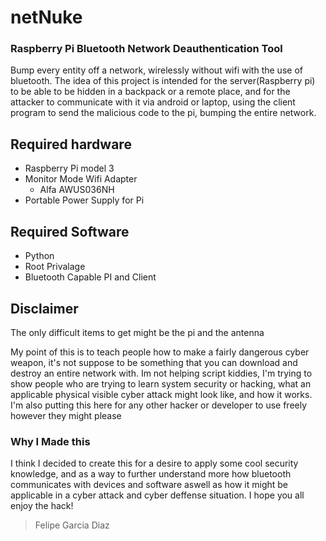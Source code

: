 # netNuke
### Raspberry Pi Bluetooth Network Deauthentication Tool
Bump every entity off a network, wirelessly without wifi with the use of bluetooth. The idea of this project is intended for the server(Raspberry pi) to be able to be hidden in a backpack or a remote place, and for the attacker to communicate with it via android or laptop, using the client program to send the malicious code to the pi, bumping the entire network.
## Required hardware
* Raspberry Pi model 3
* Monitor Mode Wifi Adapter
  - Alfa AWUS036NH
* Portable Power Supply for Pi
## Required Software
* Python
* Root Privalage
* Bluetooth Capable PI and Client
## Disclaimer
  The only difficult items to get might be the pi and the antenna 
  
  My point of this is to teach people how to make a fairly dangerous cyber weapon, it's not suppose to be something that you can download and destroy an entire network with. Im not helping script kiddies, I'm trying to show people who are trying to learn system security or hacking, what an applicable physical visible cyber attack might look like, and how it works. I'm also putting this here for any other hacker or developer to use freely however they might please
  
  ### Why I Made this
  I think I decided to create this for a desire to apply some cool security knowledge, and as a way to further understand more how bluetooth communicates with devices and software aswell as how it might be applicable in a cyber attack and cyber deffense situation. I hope you all enjoy the hack!
  
  > Felipe Garcia Diaz
